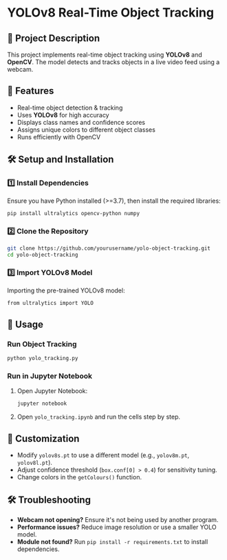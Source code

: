 # YOLOv8 Real-Time Object Tracking


## 📌 Project Description
This project implements real-time object tracking using **YOLOv8** and **OpenCV**. The model detects and tracks objects in a live video feed using a webcam.

## 🚀 Features
- Real-time object detection & tracking
- Uses **YOLOv8** for high accuracy
- Displays class names and confidence scores
- Assigns unique colors to different object classes
- Runs efficiently with OpenCV

## 🛠️ Setup and Installation
### **1️⃣ Install Dependencies**
Ensure you have Python installed (>=3.7), then install the required libraries:

```bash
pip install ultralytics opencv-python numpy
```

### **2️⃣ Clone the Repository**
```bash
git clone https://github.com/yourusername/yolo-object-tracking.git
cd yolo-object-tracking
```

### **3️⃣ Import YOLOv8 Model**
Importing the pre-trained YOLOv8 model:
```bash
from ultralytics import YOLO
```

## 🎯 Usage
### **Run Object Tracking**
```bash
python yolo_tracking.py
```

### **Run in Jupyter Notebook**
1. Open Jupyter Notebook:
   ```bash
   jupyter notebook
   ```
2. Open `yolo_tracking.ipynb` and run the cells step by step.


## 📌 Customization
- Modify `yolov8s.pt` to use a different model (e.g., `yolov8m.pt`, `yolov8l.pt`).
- Adjust confidence threshold (`box.conf[0] > 0.4`) for sensitivity tuning.
- Change colors in the `getColours()` function.

## 🛠️ Troubleshooting
- **Webcam not opening?** Ensure it's not being used by another program.
- **Performance issues?** Reduce image resolution or use a smaller YOLO model.
- **Module not found?** Run `pip install -r requirements.txt` to install dependencies.



